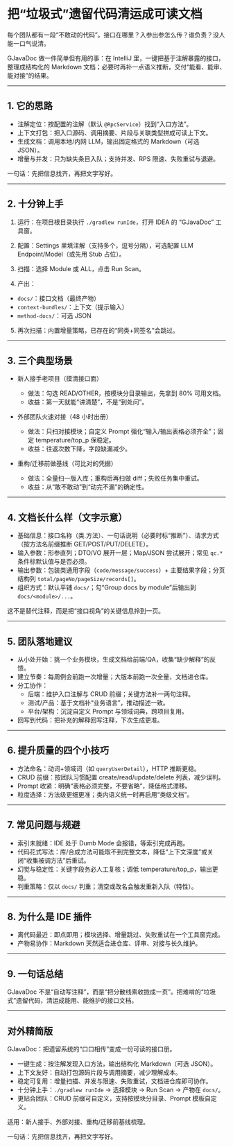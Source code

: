 # 把“垃圾式”遗留代码清运成可读文档

每个团队都有一段“不敢动的代码”。接口在哪里？入参出参怎么传？谁负责？没人能一口气说清。

GJavaDoc 做一件简单但有用的事：在 IntelliJ 里，一键把基于注解暴露的接口，整理成结构化的 Markdown 文档；必要时再补一点语义推断，交付“能看、能审、能对接”的结果。

---

## 1. 它的思路

- 注解定位：按配置的注解（默认 `@RpcService`）找到“入口方法”。
- 上下文打包：把入口源码、调用摘要、片段与关联类型拼成可读上下文。
- 生成文档：调用本地/内网 LLM，输出固定格式的 Markdown（可选 JSON）。
- 增量与并发：只为缺失条目入队；支持并发、RPS 限速、失败重试与退避。

一句话：先把信息找齐，再把文字写好。

---

## 2. 十分钟上手

1) 运行：在项目根目录执行 `./gradlew runIde`，打开 IDEA 的 “GJavaDoc” 工具窗。

2) 配置：Settings 里填注解（支持多个，逗号分隔），可选配置 LLM Endpoint/Model（或先用 Stub 占位）。

3) 扫描：选择 Module 或 ALL，点击 Run Scan。

4) 产出：
- `docs/`：接口文档（最终产物）
- `context-bundles/`：上下文（提示输入）
- `method-docs/`：可选 JSON

5) 再次扫描：内置增量策略，已存在的“同类+同签名”会跳过。

---

## 3. 三个典型场景

- 新人接手老项目（摸清接口面）
  - 做法：勾选 READ/OTHER，按模块分目录输出，先拿到 80% 可用文档。
  - 收益：第一天就能“讲清楚”，不是“到处问”。

- 外部团队火速对接（48 小时出册）
  - 做法：只扫对接模块；自定义 Prompt 强化“输入/输出表格必须齐全”；固定 temperature/top_p 保稳定。
  - 收益：往返次数下降，字段缺漏减少。

- 重构/迁移前做基线（可比对的凭据）
  - 做法：全量扫一版入库；重构后再扫做 diff；失败任务集中重试。
  - 收益：从“敢不敢动”到“动完不漏”的确定性。

---

## 4. 文档长什么样（文字示意）

- 基础信息：接口名称（类.方法）、一句话说明（必要时标“推断”）、请求方式（按方法名前缀推断 GET/POST/PUT/DELETE）。
- 输入参数：形参直列；DTO/VO 展开一层；Map/JSON 尝试展开；常见 `qc.*` 条件标默认值与是否必须。
- 输出参数：包装类通用字段（`code/message/success`）+ 主要结果字段；分页结构列 `total/pageNo/pageSize/records[]`。
- 组织方式：默认平铺 `docs/`；勾“Group docs by module”后输出到 `docs/<module>/...`。

这不是替代注释，而是把“接口视角”的关键信息拎到一页。

---

## 5. 团队落地建议

- 从小处开始：挑一个业务模块，生成文档给前端/QA，收集“缺少解释”的反馈。
- 建立节奏：每周例会前跑一次增量；大版本前跑一次全量，文档进仓库。
- 分工协作：
  - 后端：维护入口注解与 CRUD 前缀；关键方法补一两句注释。
  - 测试/产品：基于文档补“业务语言”，推动描述一致。
  - 平台/架构：沉淀自定义 Prompt 与领域词典，跨项目复用。
- 回写到代码：把补充的解释回写注释，下次生成更准。

---

## 6. 提升质量的四个小技巧

- 方法命名：动词+领域词（如 `queryUserDetail`），HTTP 推断更稳。
- CRUD 前缀：按团队习惯配置 create/read/update/delete 列表，减少误判。
- Prompt 收紧：明确“表格必须完整，不要省略”，降低格式漂移。
- 粒度选择：方法级更细更准；类内语义统一时再启用“类级文档”。

---

## 7. 常见问题与规避

- 索引未就绪：IDE 处于 Dumb Mode 会报错，等索引完成再跑。
- 代码花式写法：库/合成方法可能取不到完整文本，降低“上下文深度”或关闭“收集被调方法”后重试。
- 幻觉与稳定性：关键字段务必人工复核；调低 temperature/top_p，输出更稳。
- 判重策略：仅以 `docs/` 判重；清空或改名会触发重新入队（特性）。

---

## 8. 为什么是 IDE 插件

- 离代码最近：即点即用；模块选择、增量跳过、失败重试在一个工具窗完成。
- 产物易协作：Markdown 天然适合进仓库、评审、对接与长久维护。

---

## 9. 一句话总结

GJavaDoc 不是“自动写注释”，而是“把分散线索收拢成一页”。把难啃的“垃圾式”遗留代码，清运成能用、能维护的接口文档。

---

## 对外精简版

GJavaDoc：把遗留系统的“口口相传”变成一份可读的接口册。

- 一键生成：按注解发现入口方法，输出结构化 Markdown（可选 JSON）。
- 上下文友好：自动打包源码片段与调用摘要，减少理解成本。
- 稳定可复用：增量扫描、并发与限速、失败重试，文档进仓库即可协作。
- 十分钟上手：`./gradlew runIde` → 选择模块 → Run Scan → 产物在 `docs/`。
- 更贴合团队：CRUD 前缀可自定义，支持按模块分目录、Prompt 模板自定义。

适用：新人接手、外部对接、重构/迁移前基线梳理。

一句话：先把信息找齐，再把文字写好。
